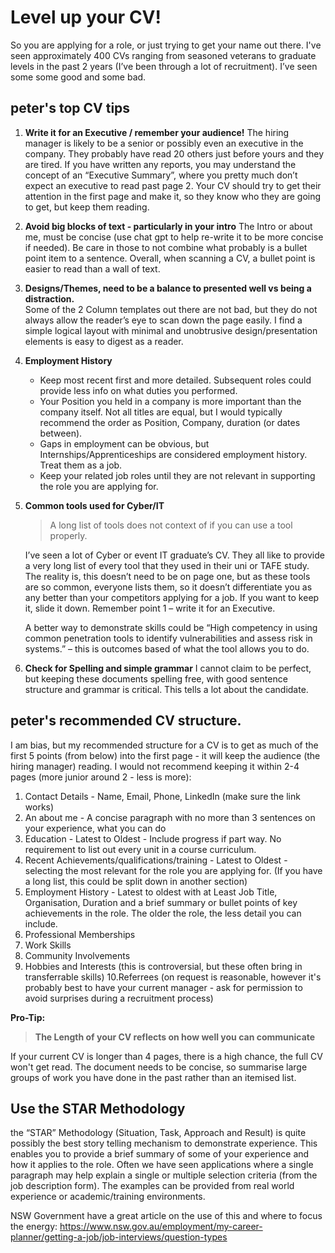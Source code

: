 # Level up your CV!
So you are applying for a role, or just trying to get your name out there.   I've seen approximately 400 CVs ranging from seasoned veterans to graduate levels in the past 2 years (I’ve been through a lot of recruitment).  I’ve seen some some good and some bad.

## peter's top CV tips
1. **Write it for an Executive / remember your audience!**
The hiring manager is likely to be a senior or possibly even an executive in the company.   They probably have read 20 others just before yours and they are tired. If you have written any reports, you may understand the concept of an “Executive Summary”, where you pretty much don’t expect an executive to read past page 2.  Your CV should try to get their attention in the first page and make it, so they know who they are going to get, but keep them reading.
2. **Avoid big blocks of text - particularly in your intro**
The Intro or about me, must be concise (use chat gpt to help re-write it to be more concise if needed).  Be care in those to not combine what probably is a bullet point item to a sentence.  Overall, when scanning a CV, a bullet point is easier to read than a wall of text.
3. **Designs/Themes, need to be a balance to presented well vs being a distraction.**  
    Some of the 2 Column templates out there are not bad, but they do not always allow the reader’s eye to scan down the page easily. I find a simple logical layout with minimal and unobtrusive design/presentation elements is easy to digest as a reader.
    
4. **Employment History**
	-   Keep most recent first and more detailed. Subsequent roles could provide less info on what duties you performed.
	- Your Position you held in a company is more important than the company itself. Not all titles are equal, but I would typically recommend the order as Position, Company, duration (or dates between).
	- Gaps in employment can be obvious, but Internships/Apprenticeships are considered employment history. Treat them as a job.
	- Keep your related job roles until they are not relevant in supporting the role you are applying for.

5. **Common tools used for Cyber/IT**  

	> A long list of tools does not context of if you can use a tool properly.

	I’ve seen a lot of Cyber or event IT graduate’s CV. They all like to provide a very long list of every tool that they used in their uni or TAFE study. The reality is, this doesn’t need to be on page one, but as these tools are so common, everyone lists them, so it doesn’t differentiate you as any better than your competitors applying for a job. If you want to keep it, slide it down. Remember point 1 – write it for an Executive. 

	A better way to demonstrate skills could be “High competency in using common penetration tools to identify vulnerabilities and assess risk in systems.” – this is outcomes based of what the tool allows you to do.
6. **Check for Spelling and simple grammar** 
    I cannot claim to be perfect, but keeping these documents spelling free, with good sentence structure and grammar is critical. This tells a lot about the candidate.

## peter's recommended CV structure.
I am bias, but my recommended structure for a CV is to get as much of the first 5 points (from below) into the first page - it will keep the audience (the hiring manager) reading.  I would not recommend keeping it within 2-4 pages (more junior around 2 - less is more):

 1. Contact Details - Name, Email, Phone, LinkedIn (make sure the link works)
 2. An about me - A concise paragraph with no more than 3 sentences on your experience, what you can do
 3. Education - Latest to Oldest - Include progress if part way.  No requirement to list out every unit in a course curriculum.
 4. Recent Achievements/qualifications/training  - Latest to Oldest - selecting the most relevant for the role you are applying for. (If you have a long list, this could be split down in another section)
 5. Employment History - Latest to oldest with at Least Job Title, Organisation, Duration and a brief summary or bullet points of key achievements in the role.  The older the role, the less detail you can include.
 6. Professional Memberships
 7. Work Skills
 8. Community Involvements
 9. Hobbies and Interests (this is controversial, but these often bring in transferrable skills)
 10.Referrees (on request is reasonable, however it's probably best to have your current manager - ask for permission to avoid surprises during a recruitment process)  
 
**Pro-Tip:** 
> **The Length of your CV reflects on how well you can communicate**

If your current CV is longer than 4 pages, there is a high chance, the full CV won't get read.   The document needs to be concise, so summarise large groups of work you have done in the past rather than an itemised list.

## Use the STAR Methodology

the “STAR” Methodology (Situation, Task, Approach and Result) is quite possibly the best story telling mechanism to demonstrate experience. This enables you to provide a brief summary of some of your experience and how it applies to the role. Often we have seen applications where a single paragraph may help explain a single or multiple selection criteria (from the job description form). The examples can be provided from real world experience or academic/training environments.

NSW Government have a great article on the use of this and where to focus the energy: https://www.nsw.gov.au/employment/my-career-planner/getting-a-job/job-interviews/question-types
